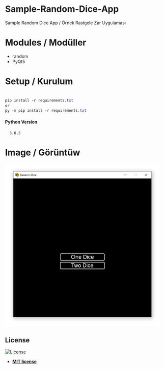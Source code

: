 # Sample-Random-Dice-App
Sample Random Dice App / Örnek Rastgele Zar Uygulaması

# Modules / Modüller

* random
* PyQt5

# Setup / Kurulum

```css

pip install -r requirements.txt 
or
py -m pip install -r requirements.txt

```

#### Python Version 
      3.8.5

# Image / Görüntüw
![Image](https://github.com/1nnr3d/Sample-Random-Dice-App/blob/master/images/image.PNG)


## License

[![License](http://img.shields.io/:license-mit-blue.svg?style=flat-square)](http://badges.mit-license.org)

- **[MIT license](http://opensource.org/licenses/mit-license.php)**
